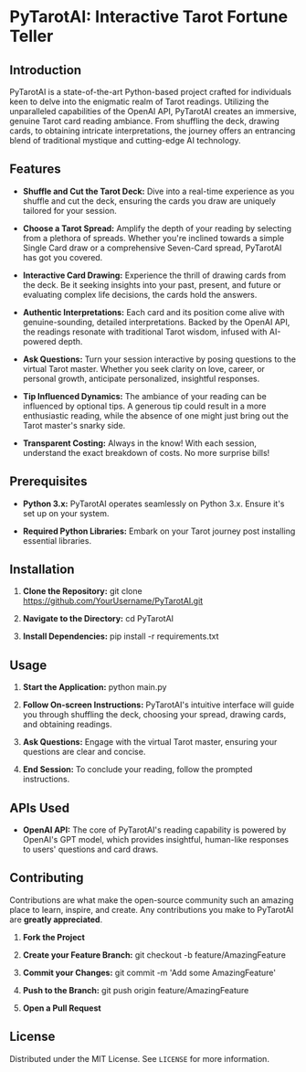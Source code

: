 # PyTarotAI: Interactive Tarot Fortune Teller

## Introduction

PyTarotAI is a state-of-the-art Python-based project crafted for individuals keen to delve into the enigmatic realm of Tarot readings. Utilizing the unparalleled capabilities of the OpenAI API, PyTarotAI creates an immersive, genuine Tarot card reading ambiance. From shuffling the deck, drawing cards, to obtaining intricate interpretations, the journey offers an entrancing blend of traditional mystique and cutting-edge AI technology.

## Features

- **Shuffle and Cut the Tarot Deck:** Dive into a real-time experience as you shuffle and cut the deck, ensuring the cards you draw are uniquely tailored for your session.
  
- **Choose a Tarot Spread:** Amplify the depth of your reading by selecting from a plethora of spreads. Whether you're inclined towards a simple Single Card draw or a comprehensive Seven-Card spread, PyTarotAI has got you covered.

- **Interactive Card Drawing:** Experience the thrill of drawing cards from the deck. Be it seeking insights into your past, present, and future or evaluating complex life decisions, the cards hold the answers.
  
- **Authentic Interpretations:** Each card and its position come alive with genuine-sounding, detailed interpretations. Backed by the OpenAI API, the readings resonate with traditional Tarot wisdom, infused with AI-powered depth.

- **Ask Questions:** Turn your session interactive by posing questions to the virtual Tarot master. Whether you seek clarity on love, career, or personal growth, anticipate personalized, insightful responses.

- **Tip Influenced Dynamics:** The ambiance of your reading can be influenced by optional tips. A generous tip could result in a more enthusiastic reading, while the absence of one might just bring out the Tarot master's snarky side.

- **Transparent Costing:** Always in the know! With each session, understand the exact breakdown of costs. No more surprise bills!

## Prerequisites

- **Python 3.x:** PyTarotAI operates seamlessly on Python 3.x. Ensure it's set up on your system.

- **Required Python Libraries:** Embark on your Tarot journey post installing essential libraries.

## Installation

1. **Clone the Repository:**
git clone https://github.com/YourUsername/PyTarotAI.git

2. **Navigate to the Directory:**
cd PyTarotAI

3. **Install Dependencies:**
pip install -r requirements.txt


## Usage

1. **Start the Application:**
python main.py


2. **Follow On-screen Instructions:** PyTarotAI's intuitive interface will guide you through shuffling the deck, choosing your spread, drawing cards, and obtaining readings.

3. **Ask Questions:** Engage with the virtual Tarot master, ensuring your questions are clear and concise.

4. **End Session:** To conclude your reading, follow the prompted instructions.

## APIs Used

- **OpenAI API:** The core of PyTarotAI's reading capability is powered by OpenAI's GPT model, which provides insightful, human-like responses to users' questions and card draws.

## Contributing

Contributions are what make the open-source community such an amazing place to learn, inspire, and create. Any contributions you make to PyTarotAI are **greatly appreciated**.

1. **Fork the Project**

2. **Create your Feature Branch:** 
git checkout -b feature/AmazingFeature

3. **Commit your Changes:** 
git commit -m 'Add some AmazingFeature'

4. **Push to the Branch:** 
git push origin feature/AmazingFeature

5. **Open a Pull Request**

## License

Distributed under the MIT License. See `LICENSE` for more information.

